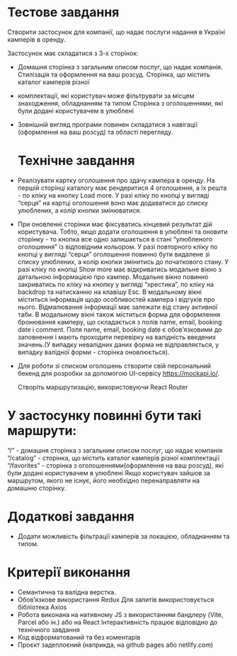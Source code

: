 # Тестове завдання

Cтворити застосунок для компанії, що надає послуги надання в Україні камперів в
оренду.

Застосунок має складатися з 3-х сторінок:

- Домашня сторінка з загальним описом послуг, що надає компанія. Стилізація та
  оформлення на ваш розсуд. Сторінка, що містить каталог камперів різної
- комплектації, які користувач може фільтрувати за місцем знаходження,
  обладнанням та типом Сторінка з оголошеннями, які були додані користувачем в
  улюблені
- Зовнішній вигляд програми повинен складатися з навігації (оформлення на ваш
  розсуд) та області перегляду.

  # Технічне завдання

- Реалізувати картку оголошення про здачу кампера в оренду. На першій сторінці
  каталогу має рендеритися 4 оголошення, а їх решта - по кліку на кнопку Load
  more. У разі кліку по кнопці у вигляді “серця” на картці оголошення воно має
  додаватися до списку улюблених, а колір кнопки змінюватися.
- При оновленні сторінки має фіксуватись кінцевий результат дій користувача.
  Тобто, якщо додати оголошення в улюблені та оновити сторінку - то кнопка все
  одно залишається в стані “улюбленого оголошення” із відповідним кольором. У
  разі повторного кліку по кнопці у вигляді “серця” оголошення повинно бути
  видалене зі списку улюблених, а колір кнопки змінитись до початкового стану. У
  разі кліку по кнопці Show more має відкриватись модальне вікно з детальною
  інформацією про кампер. Модальне вікно повинно закриватись по кліку на кнопку
  у вигляді “хрестика”, по кліку на backdrop та натисканню на клавішу Esc. В
  модальному вікні міститься інформація щодо особливостей кампера і відгуків про
  нього. Відмалювання інформації має залежати від стану активної таби. В
  модальному вікні також міститься форма для оформлення бронювання камперу, що
  складається з полів name, email, booking date і comment. Поля name, email,
  booking date є обовʼязковими до заповнення і мають проходити перевірку на
  валідність введених значень.(У випадку невалідних даних форма не
  відправляється, у випадку валідної форми - сторінка оновлюється).

- Для роботи зі списком оголошень створити свій персональний бекенд для розробки
  за допомогою UI-сервісу https://mockapi.io/.

  Створiть маршрутизацію, використовуючи React Router

# У застосунку повинні бути такі маршрути:

“/” - домашня сторінка з загальним описом послуг, що надає компанія “/catalog” -
сторінка, що містить каталог камперів різної комплектації “/favorites” -
сторінка з оголошеннями(оформлення на ваш розсуд), які були додані користувачем
в улюблені Якщо користувач зайшов за маршрутом, якого не існує, його необхідно
перенаправляти на домашню сторінку.

# Додаткові завдання

- Додати можливість фільтрації камперів за локацією, обладнанням та типом.

# Критерії виконання

- Семантична та валідна верстка.
- Обов’язкове використання Redux Для запитів використовується бібліотека Axios
- Робота виконана на нативному JS з використанням бандлеру (Vite, Parcel або
  ін.) або на React Інтерактивність працює відповідно до технічного завдання
- Код відформатований та без коментарів
- Проєкт задеплоєний (наприкда, на github pages або netlify.com)
